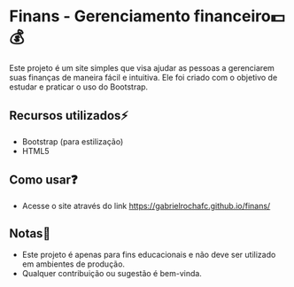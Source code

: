 # Finans - Gerenciamento financeiro:dollar::moneybag:
Este projeto é um site simples que visa ajudar as pessoas a gerenciarem suas finanças de maneira fácil e intuitiva. Ele foi criado com o objetivo de estudar e praticar o uso do Bootstrap.

## Recursos utilizados:zap:

- Bootstrap (para estilização)
- HTML5 

## Como usar:question:
- Acesse o site através do link https://gabrielrochafc.github.io/finans/

## Notas:bookmark_tabs:

- Este projeto é apenas para fins educacionais e não deve ser utilizado em ambientes de produção.
- Qualquer contribuição ou sugestão é bem-vinda.
